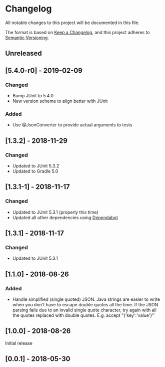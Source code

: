# Changelog

All notable changes to this project will be documented in this file.

The format is based on [Keep a Changelog](https://keepachangelog.com/en/1.0.0/),
and this project adheres to [Semantic Versioning](https://semver.org/spec/v2.0.0.html).

## Unreleased

## [5.4.0-r0] - 2019-02-09
### Changed
- Bump JUnit to 5.4.0
- New version scheme to align better with JUnit
### Added
- Use @JsonConverter to provide actual arguments to tests

## [1.3.2] - 2018-11-29
### Changed
- Updated to JUnit 5.3.2
- Updated to Gradle 5.0

## [1.3.1-1] - 2018-11-17
### Changed
- Updated to JUnit 5.3.1 (properly this time)
- Updated all other dependencies using [Dependabot](http://dependabot.com/)

## [1.3.1] - 2018-11-17
### Changed
- Updated to JUnit 5.3.1

## [1.1.0] - 2018-08-26

### Added
- Handle simplified (single quoted) JSON.
Java strings are easier to write when you don't have to escape double
quotes all the time. If the JSON parsing fails due to an invalid single
quote character, try again with all the quotes replaced with double
quotes. E.g. accept "{'key':'value'}"`


## [1.0.0] - 2018-08-26
Initial release

## [0.0.1] - 2018-05-30
